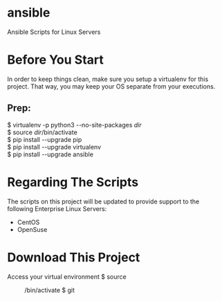 # ansible
Ansible Scripts for Linux Servers


Before You Start
================

In order to keep things clean, make sure you setup a virtualenv for this project. That way, you may keep your OS separate from your executions.

Prep:</br>
-----
$ virtualenv -p python3 --no-site-packages <i>dir</i> </br>
$ source <i>dir</i>/bin/activate </br>
$ pip install --upgrade pip </br>
$ pip install --upgrade virtualenv </br>
$ pip install --upgrade ansible </br>


Regarding The Scripts
=====================

The scripts on this project will be updated to provide support to the following Enterprise Linux Servers:

- CentOS
- OpenSuse


Download This Project
=====================

Access your virtual environment
$ source <dir>/bin/activate
$ git 
